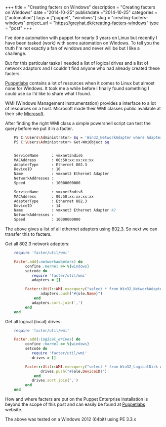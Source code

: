 +++
title = "Creating facters on Windows"
description = "Creating facters on Windows"
date ="2014-10-25"
publishdate ="2014-10-25"
categories = ["automation"]
tags = ["puppet", "windows"]
slug =  "creating-facters-windows"
project_url = "https://greyhat.dk/creating-facters-windows"
type = "post"
+++

I've done automation with puppet for nearly 3 years on Linux but
recently I have been tasked (work) with some automation on Windows. To
tell you the truth I'm not exactly a fan of windows and never will be
but I like a challenge.

But for this particular tasks I needed a list of logical drives and a
list of network adaptors and I couldn't find anyone who had already
created these facters.

[Puppetlabs](http://puppetlabs.com/ "Puppetlabs") contains a lot of resources when
it comes to Linux but almost none for Windows. It took me a while before
I finally found something I could use so I'd like to share what I found.

WMI (Windows Management Instrumentation) provides a interface to a lot
of resources on a host. Microsoft made their WMI classes public
available at their
site [Microsoft](http://msdn.microsoft.com/en-us/library/aa389273\(v=vs.85\).aspx "MSDN").

After finding the right WMI class a simple powershell script can test
the query before we put it in a facter.


```sh
    PS C:\Users\Administrator> $q = 'Win32_NetworkAdapter where AdapterType="Ethernet 802.3" and Speed > 100'
    PS C:\Users\Administrator> Get-WmiObject $q


    ServiceName      : vmxnet3ndis6
    MACAddress       : 00:50:xx:xx:xx:xx
    AdapterType      : Ethernet 802.3
    DeviceID         : 10
    Name             : vmxnet3 Ethernet Adapter
    NetworkAddresses :
    Speed            : 10000000000

    ServiceName      : vmxnet3ndis6
    MACAddress       : 00:50:xx:xx:xx:xx
    AdapterType      : Ethernet 802.3
    DeviceID         : 14
    Name             : vmxnet3 Ethernet Adapter #2
    NetworkAddresses :
    Speed            : 10000000000
```

The above gives a list of all ethernet adapters using
[802.3](http://en.wikipedia.org/wiki/IEEE_802.3 "IEEE 802.3 on wikipedia"). So next we can
transfer this to facters.

Get all 802.3 network adapters:

```ruby
    require 'facter/util/wmi'

    Facter.add(:networkadapters) do
         confine :kernel => %{windows}
         setcode do
            require 'facter/util/wmi'
            adapters = []

         Facter::Util::WMI.execquery("select * from Win32_NetworkAdapter where AdapterType='Ethernet 802.3' and Speed > 100").each do |ole|
                adapters.push("#{ole.Name}")
             end
            adapters.sort.join(',')
         end
    end
```

Get all logical (local) drives:

```ruby
    require 'facter/util/wmi'

    Facter.add(:logical_drives) do
         confine :kernel => %{windows}
         setcode do
            require 'facter/util/wmi'
            drives = []

         Facter::Util::WMI.execquery("select * from Win32_LogicalDisk where DriveType=3").each do |ole|
                drives.push("#{ole.DeviceID}")
             end
            drives.sort.join(',')
         end
    end
```

How and where facters are put on the Puppet Enterprise installation is
beyond the scope of this post and can easily be found at
[Puppetlabs](http://puppetlabs.com/ "Puppetlabs") website.

The above was tested on a Windows 2012 (64bit) using PE 3.3.x
